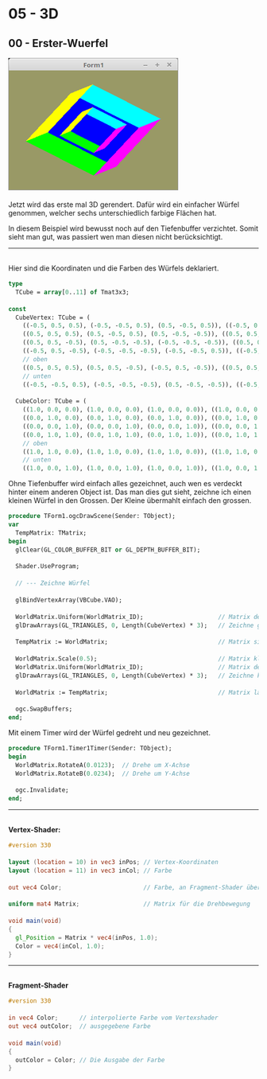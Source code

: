 # 05 - 3D
## 00 - Erster-Wuerfel

<img src="image.png" alt="Selfhtml"><br><br>
Jetzt wird das erste mal 3D gerendert.
Dafür wird ein einfacher Würfel genommen, welcher sechs unterschiedlich farbige Flächen hat.

In diesem Beispiel wird bewusst noch auf den Tiefenbuffer verzichtet.
Somit sieht man gut, was passiert wen man diesen nicht berücksichtigt.
<hr><br>
Hier sind die Koordinaten und die Farben des Würfels deklariert.

```pascal
type
  TCube = array[0..11] of Tmat3x3;

const
  CubeVertex: TCube = (
    ((-0.5, 0.5, 0.5), (-0.5, -0.5, 0.5), (0.5, -0.5, 0.5)), ((-0.5, 0.5, 0.5), (0.5, -0.5, 0.5), (0.5, 0.5, 0.5)),
    ((0.5, 0.5, 0.5), (0.5, -0.5, 0.5), (0.5, -0.5, -0.5)), ((0.5, 0.5, 0.5), (0.5, -0.5, -0.5), (0.5, 0.5, -0.5)),
    ((0.5, 0.5, -0.5), (0.5, -0.5, -0.5), (-0.5, -0.5, -0.5)), ((0.5, 0.5, -0.5), (-0.5, -0.5, -0.5), (-0.5, 0.5, -0.5)),
    ((-0.5, 0.5, -0.5), (-0.5, -0.5, -0.5), (-0.5, -0.5, 0.5)), ((-0.5, 0.5, -0.5), (-0.5, -0.5, 0.5), (-0.5, 0.5, 0.5)),
    // oben
    ((0.5, 0.5, 0.5), (0.5, 0.5, -0.5), (-0.5, 0.5, -0.5)), ((0.5, 0.5, 0.5), (-0.5, 0.5, -0.5), (-0.5, 0.5, 0.5)),
    // unten
    ((-0.5, -0.5, 0.5), (-0.5, -0.5, -0.5), (0.5, -0.5, -0.5)), ((-0.5, -0.5, 0.5), (0.5, -0.5, -0.5), (0.5, -0.5, 0.5)));

  CubeColor: TCube = (
    ((1.0, 0.0, 0.0), (1.0, 0.0, 0.0), (1.0, 0.0, 0.0)), ((1.0, 0.0, 0.0), (1.0, 0.0, 0.0), (1.0, 0.0, 0.0)),
    ((0.0, 1.0, 0.0), (0.0, 1.0, 0.0), (0.0, 1.0, 0.0)), ((0.0, 1.0, 0.0), (0.0, 1.0, 0.0), (0.0, 1.0, 0.0)),
    ((0.0, 0.0, 1.0), (0.0, 0.0, 1.0), (0.0, 0.0, 1.0)), ((0.0, 0.0, 1.0), (0.0, 0.0, 1.0), (0.0, 0.0, 1.0)),
    ((0.0, 1.0, 1.0), (0.0, 1.0, 1.0), (0.0, 1.0, 1.0)), ((0.0, 1.0, 1.0), (0.0, 1.0, 1.0), (0.0, 1.0, 1.0)),
    // oben
    ((1.0, 1.0, 0.0), (1.0, 1.0, 0.0), (1.0, 1.0, 0.0)), ((1.0, 1.0, 0.0), (1.0, 1.0, 0.0), (1.0, 1.0, 0.0)),
    // unten
    ((1.0, 0.0, 1.0), (1.0, 0.0, 1.0), (1.0, 0.0, 1.0)), ((1.0, 0.0, 1.0), (1.0, 0.0, 1.0), (1.0, 0.0, 1.0)));
```

Ohne Tiefenbuffer wird einfach alles gezeichnet, auch wen es verdeckt hinter einem anderen Object ist.
Das man dies gut sieht, zeichne ich einen kleinen Würfel in den Grossen.
Der Kleine übermahlt einfach den grossen.

```pascal
procedure TForm1.ogcDrawScene(Sender: TObject);
var
  TempMatrix: TMatrix;
begin
  glClear(GL_COLOR_BUFFER_BIT or GL_DEPTH_BUFFER_BIT);

  Shader.UseProgram;

  // --- Zeichne Würfel

  glBindVertexArray(VBCube.VAO);

  WorldMatrix.Uniform(WorldMatrix_ID);                     // Matrix dem Shader übergeben
  glDrawArrays(GL_TRIANGLES, 0, Length(CubeVertex) * 3);   // Zeichne grossen Würfel

  TempMatrix := WorldMatrix;                               // Matrix sichern

  WorldMatrix.Scale(0.5);                                  // Matrix kleiner scalieren
  WorldMatrix.Uniform(WorldMatrix_ID);                     // Matrix dem Shader übergeben
  glDrawArrays(GL_TRIANGLES, 0, Length(CubeVertex) * 3);   // Zeichne kleinen Würfel

  WorldMatrix := TempMatrix;                               // Matrix laden

  ogc.SwapBuffers;
end;
```

Mit einem Timer wird der Würfel gedreht und neu gezeichnet.

```pascal
procedure TForm1.Timer1Timer(Sender: TObject);
begin
  WorldMatrix.RotateA(0.0123);  // Drehe um X-Achse
  WorldMatrix.RotateB(0.0234);  // Drehe um Y-Achse

  ogc.Invalidate;
end;
```

<hr><br>
<b>Vertex-Shader:</b>

```glsl
#version 330

layout (location = 10) in vec3 inPos; // Vertex-Koordinaten
layout (location = 11) in vec3 inCol; // Farbe

out vec4 Color;                       // Farbe, an Fragment-Shader übergeben

uniform mat4 Matrix;                  // Matrix für die Drehbewegung

void main(void)
{
  gl_Position = Matrix * vec4(inPos, 1.0);
  Color = vec4(inCol, 1.0);
}

```

<hr><br>
<b>Fragment-Shader</b>

```glsl
#version 330

in vec4 Color;      // interpolierte Farbe vom Vertexshader
out vec4 outColor;  // ausgegebene Farbe

void main(void)
{
  outColor = Color; // Die Ausgabe der Farbe
}

```


